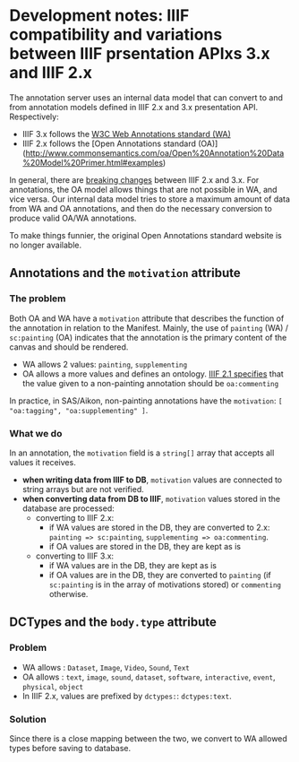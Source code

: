 # Development notes: IIIF compatibility and variations between IIIF prsentation APIxs 3.x and IIIF 2.x

The annotation server uses an internal data model that can convert to and from annotation models defined in IIIF 2.x and 3.x presentation API. Respectively:
- IIIF 3.x follows the [W3C Web Annotations standard (WA)](https://www.w3.org/TR/annotation-model/)
- IIIF 2.x follows the [Open Annotations standard (OA)] (http://www.commonsemantics.com/oa/Open%20Annotation%20Data%20Model%20Primer.html#examples)

In general, there are [breaking changes](https://iiif.io/api/presentation/3.0/change-log/#1-breaking-changes) between IIIF 2.x and 3.x. For annotations, the OA model allows things that are not possible in WA, and vice versa. Our internal data model tries to store a maximum amount of data from WA and OA annotations, and then do the necessary conversion to produce valid OA/WA annotations.

To make things funnier, the original Open Annotations standard website is no longer available.

## Annotations and the `motivation` attribute

### The problem

Both OA and WA have a `motivation` attribute that describes the function of the annotation in relation to the Manifest. Mainly, the use of `painting` (WA) / `sc:painting` (OA) indicates that the annotation is the primary content of the canvas and should be rendered.
- WA allows 2 values: `painting`, `supplementing`
- OA allows a more values and defines an ontology. [IIIF 2.1 specifies](https://iiif.io/api/presentation/2.1/#comment-annotations) that the value given to a non-painting annotation should be `oa:commenting`

In practice, in SAS/Aikon, non-painting annotations have the `motivation`: `[ "oa:tagging", "oa:supplementing" ]`.

### What we do

In an annotation, the `motivation` field is a `string[]` array that accepts all values it receives.
- **when writing data from IIIF to DB**, `motivation` values are connected to string arrays but are not verified.
- **when converting data from DB to IIIF**, `motivation` values stored in the database are processed:
    - converting to IIIF 2.x:
        - if WA values are stored in the DB, they are converted to 2.x: `painting => sc:painting`, `supplementing => oa:commenting`.
        - if OA values are stored in the DB, they are kept as is
    - converting to IIIF 3.x:
        - if WA values are in the DB, they are kept as is
        - if OA values are in the DB, they are converted to `painting` (if `sc:painting` is in the array of motivations stored) or `commenting` otherwise.

## DCTypes and the `body.type` attribute

### Problem

- WA allows : `Dataset`, `Image`, `Video`, `Sound`, `Text`
- OA allows : `text`, `image`, `sound`, `dataset`, `software`, `interactive`, `event`, `physical`, `object`
- In IIIF 2.x, values are prefixed by `dctypes:`: `dctypes:text`.

### Solution

Since there is a close mapping between the two, we convert to WA allowed types before saving to database.
